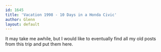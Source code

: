 ```yaml
---
id: 1645
title: 'Vacation 1998 - 10 Days in a Honda Civic'
author: Glenn
layout: default
---
```

It may take me awhile, but I would like to eventually find all my old posts from this trip and put them here.